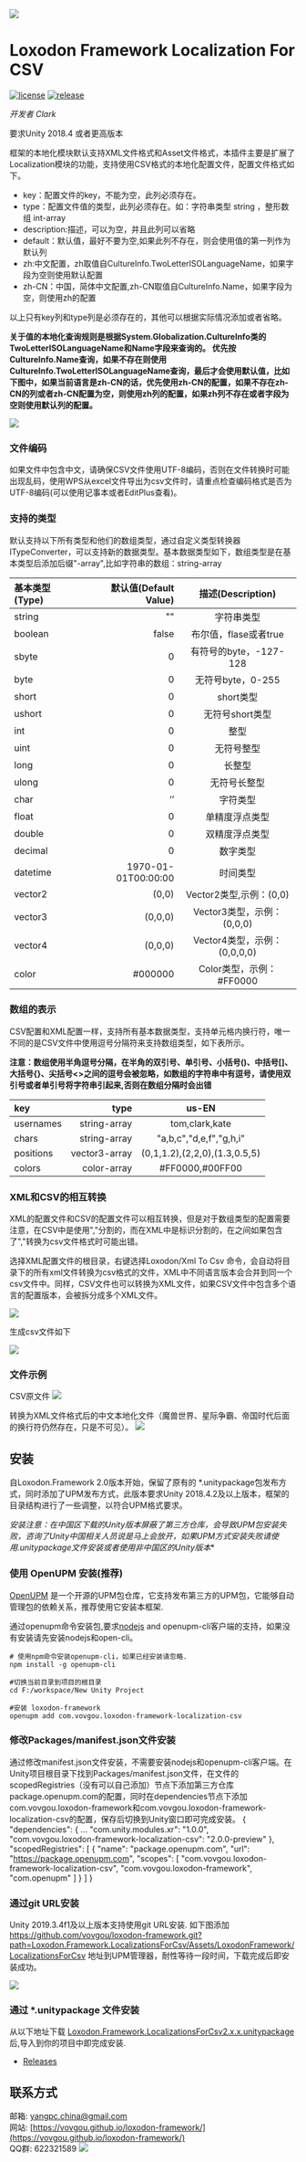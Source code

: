![](docs/images/icon.png)

# Loxodon Framework Localization For CSV

[![license](https://img.shields.io/badge/license-MIT-blue.png)](https://github.com/vovgou/loxodon-framework/blob/master/LICENSE) [![release](https://img.shields.io/badge/release-v2.0.0-blue.png)](https://github.com/vovgou/loxodon-framework/releases)


*开发者 Clark*

要求Unity 2018.4 或者更高版本

框架的本地化模块默认支持XML文件格式和Asset文件格式，本插件主要是扩展了Localization模块的功能，支持使用CSV格式的本地化配置文件，配置文件格式如下。

- key：配置文件的key，不能为空，此列必须存在。
- type：配置文件值的类型，此列必须存在。如：字符串类型 string ，整形数组 int-array
- description:描述，可以为空，并且此列可以省略
- default：默认值，最好不要为空,如果此列不存在，则会使用值的第一列作为默认列
- zh:中文配置，zh取值自CultureInfo.TwoLetterISOLanguageName，如果字段为空则使用默认配置
- zh-CN：中国，简体中文配置,zh-CN取值自CultureInfo.Name，如果字段为空，则使用zh的配置

以上只有key列和type列是必须存在的，其他可以根据实际情况添加或者省略。

**关于值的本地化查询规则是根据System.Globalization.CultureInfo类的TwoLetterISOLanguageName和Name字段来查询的。
优先按CultureInfo.Name查询，如果不存在则使用CultureInfo.TwoLetterISOLanguageName查询，最后才会使用默认值，比如下图中，如果当前语言是zh-CN的话，优先使用zh-CN的配置，如果不存在zh-CN的列或者zh-CN配置为空，则使用zh列的配置，如果zh列不存在或者字段为空则使用默认列的配置。**

![](docs/images/csv.png)

### 文件编码 ###

 如果文件中包含中文，请确保CSV文件使用UTF-8编码，否则在文件转换时可能出现乱码，使用WPS从excel文件导出为csv文件时，请重点检查编码格式是否为UTF-8编码(可以使用记事本或者EditPlus查看)。

### 支持的类型 ###

 默认支持以下所有类型和他们的数组类型，通过自定义类型转换器ITypeConverter，可以支持新的数据类型。基本数据类型如下，数组类型是在基本类型后添加后缀"-array",比如字符串的数组：string-array

| 基本类型(Type) | 默认值(Default Value) | 描述(Description) |
| :------| ------: | :------: |
| string | "" | 字符串类型 |
| boolean | false | 布尔值，flase或者true |
| sbyte | 0 | 有符号的byte，-127-128 |
| byte | 0 | 无符号byte，0-255 |
| short | 0 | short类型 |
| ushort | 0 | 无符号short类型 |
| int | 0 | 整型 |
| uint | 0 | 无符号整型 |
| long | 0 | 长整型 |
| ulong | 0 | 无符号长整型 |
| char | ‘’ | 字符类型 |
| float | 0 | 单精度浮点类型 |
| double | 0 | 双精度浮点类型 |
| decimal | 0 | 数字类型 |
| datetime | 1970-01-01T00:00:00 | 时间类型 |
| vector2 | (0,0) | Vector2类型,示例：(0,0) |
| vector3 | (0,0,0) | Vector3类型，示例：(0,0,0) |
| vector4 | (0,0,0) | Vector4类型，示例：(0,0,0,0)|
| color | #000000 | Color类型，示例：#FF0000 |

### 数组的表示 ###

CSV配置和XML配置一样，支持所有基本数据类型，支持单元格内换行符，唯一不同的是CSV文件中使用逗号分隔符来支持数组类型，如下表所示。

**注意：数组使用半角逗号分隔，在半角的双引号、单引号、小括号()、中括号[]、大括号{}、尖括号<>之间的逗号会被忽略，如数组的字符串中有逗号，请使用双引号或者单引号将字符串引起来,否则在数组分隔时会出错**

| key | type | us-EN |
| :------| ------: | :------: |
| usernames | string-array | tom,clark,kate |
| chars | string-array | "a,b,c","d,e,f","g,h,i" |
| positions | vector3-array | (0,1,1.2),(2,2,0),(1.3,0.5,5) |
| colors | color-array | #FF0000,#00FF00 |

### XML和CSV的相互转换 ###

XML的配置文件和CSV的配置文件可以相互转换，但是对于数组类型的配置需要注意，在CSV中是使用","分割的，而在XML中是<item>标识分割的，在<item></item>之间如果包含了","转换为csv文件格式时可能出错。

选择XML配置文件的根目录，右键选择Loxodon/Xml To Csv 命令，会自动将目录下的所有xml文件转换为csv格式的文件，XML中不同语言版本会合并到同一个csv文件中。同样，CSV文件也可以转换为XML文件，如果CSV文件中包含多个语言的配置版本，会被拆分成多个XML文件。

![](docs/xml2csv.png)

生成csv文件如下

![](docs/images/xml2csv2.png)

### 文件示例 ###
CSV原文件
![](docs/images/csv_source.png)

转换为XML文件格式后的中文本地化文件（魔兽世界、星际争霸、帝国时代后面的换行符仍然存在，只是不可见）。
![](docs/images/csv2xml.png)

## 安装

自Loxodon.Framework 2.0版本开始，保留了原有的 *.unitypackage包发布方式，同时添加了UPM发布方式，此版本要求Unity 2018.4.2及以上版本，框架的目录结构进行了一些调整，以符合UPM格式要求。

**安装注意：在中国区下载的Unity版本屏蔽了第三方仓库，会导致UPM包安装失败，咨询了Unity中国相关人员说是马上会放开，如果UPM方式安装失败请使用*.unitypackage文件安装或者使用非中国区的Unity版本**

### 使用 OpenUPM 安装(推荐)

[OpenUPM](https://openupm.com/) 是一个开源的UPM包仓库，它支持发布第三方的UPM包，它能够自动管理包的依赖关系，推荐使用它安装本框架.

通过openupm命令安装包,要求[nodejs](https://nodejs.org/en/download/) and openupm-cli客户端的支持，如果没有安装请先安装nodejs和open-cli。

    # 使用npm命令安装openupm-cli，如果已经安装请忽略.
    npm install -g openupm-cli

    #切换当前目录到项目的根目录
    cd F:/workspace/New Unity Project

    #安装 loxodon-framework
    openupm add com.vovgou.loxodon-framework-localization-csv

### 修改Packages/manifest.json文件安装

通过修改manifest.json文件安装，不需要安装nodejs和openupm-cli客户端。在Unity项目根目录下找到Packages/manifest.json文件，在文件的scopedRegistries（没有可以自己添加）节点下添加第三方仓库package.openupm.com的配置，同时在dependencies节点下添加com.vovgou.loxodon-framework和com.vovgou.loxodon-framework-localization-csv的配置，保存后切换到Unity窗口即可完成安装。
 {
      "dependencies": {
        ...
        "com.unity.modules.xr": "1.0.0",
        "com.vovgou.loxodon-framework-localization-csv": "2.0.0-preview"
      },
      "scopedRegistries": [ {
          "name": "package.openupm.com",
          "url": "https://package.openupm.com",
          "scopes": [
            "com.vovgou.loxodon-framework-localization-csv",
            "com.vovgou.loxodon-framework",
            "com.openupm"
          ]
        }
      ]
    }


### 通过git URL安装

Unity 2019.3.4f1及以上版本支持使用git URL安装. 如下图添加 https://github.com/vovgou/loxodon-framework.git?path=Loxodon.Framework.LocalizationsForCsv/Assets/LoxodonFramework/LocalizationsForCsv 地址到UPM管理器，耐性等待一段时间，下载完成后即安装成功。

![](docs/images/install_via_git.png)

### 通过 *.unitypackage 文件安装

从以下地址下载 [Loxodon.Framework.LocalizationsForCsv2.x.x.unitypackage](https://github.com/vovgou/loxodon-framework/releases) 后,导入到你的项目中即完成安装.

- [Releases](https://github.com/vovgou/loxodon-framework/releases)

## 联系方式
邮箱: [yangpc.china@gmail.com](mailto:yangpc.china@gmail.com)   
网站: [https://vovgou.github.io/loxodon-framework/](https://vovgou.github.io/loxodon-framework/)  
QQ群: 622321589 [![](https://pub.idqqimg.com/wpa/images/group.png)](https:////shang.qq.com/wpa/qunwpa?idkey=71c1e43c24900ee84aeffc76fb67c0bacddc3f62a516fe80eae6b9521f872c59)
